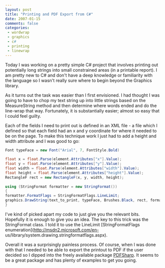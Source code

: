 ```yaml
---
layout: post
title: "Printing and PDF Export from C#"
date: 2007-01-15
comments: false
categories:
 - wordwrap
 - graphics
 - c#
 - printing
 - linewrap
---
```

Today I was working on a pretty simple C# project that involves printing out
potentially long strings into small constrained areas (in a printable report).
I am pretty new to C# and don't have a deep knowledge or familiarity with the
language so I wasn't really sure where to begin beyond the Graphics library.  
  
As it turns out the task was easier than I first envisioned. I had thought I
was going to have to chop my text string up into little strings based on the
MeasureString method and then determine where words ended and do the line-wrap
that way. Fortunately, it is substantially easier; almost so easy that I could
feel guilty.  
  
Each of the fields I need to print out is defined in an XML file - a file
which I defined so that each field had an x and y coordinate for where it
needed to be on the page. To make this technique work I just had to add a
height and width attribute and I was good to go:  
  
```cs  
Font typeFace = new Font("Arial", 7, FontStyle.Bold)  
  
float x = float.Parse(element.Attributes["x"].Value);  
float y = float.Parse(element.Attributes["y"].Value);  
float width = float.Parse(element.Attributes["width"].Value);  
float height = float.Parse(element.Attributes["height"].Value);  
RectangleF rect = new RectangleF(x, y, width, height);  
  
using (StringFormat formatter = new StringFormat())  
{  
formatter.FormatFlags = StringFormatFlags.LineLimit;  
graphics.DrawString(text_to_print, typeFace, Brushes.Black, rect, formatter);  
}  
```  
  
I've kind of picked apart my code to just give you the relevant bits.
Hopefully it is enough to give you an idea. The key to this trick was the
StringFormat class. I told it to use the LineLimit [StringFormatFlags
enumeration](http://msdn2.microsoft.com/en-
us/library/system.drawing.stringformatflags.aspx).  
  
Overall it was a surprisingly painless process. Of course, when I was done
with that I needed to be able to export the printout to PDF if the user
decided so I dipped into the freely available package
[PDFSharp](http://www.pdfsharp.com). It seems to be a great package and has
plenty of examples to get you going.

